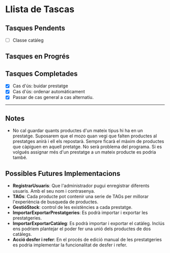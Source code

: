 # Llista de Tascas

## Tasques Pendents

- [ ] Classe catàleg

## Tasques en Progrés

## Tasques Completades

- [x] Cas d'ús: buidar prestatge
- [x] Cas d'ús: ordenar automàticament
- [x] Passar de cas general a cas alternatiu.

---

## Notes

- No cal guardar quants productes d'un mateix tipus hi ha en un prestatge. Suposarem que el mozo quan vegi que falten productes al prestatges anirà i ell els repostarà. Sempre ficarà el màxim de productes que càpiguen en aquell pretatge. No serà problema del programa. Si es volgués assignar més d'un prestatge a un mateix producte es podria també.

## Possibles Futures Implementacions

- **RegistrarUsuaris**: Que l'administrador pugui enregistrar diferents usuaris. Amb el seu nom i contrasenya.
- **TAGs**: Cada producte pot contenir una serie de TAGs per millorar l'experiència de busqueda de productes.
- **GestióStock**: control de les existències a cada prestatge.
- **ImportarExportarPrestatgeries**: Es podrà importar i exportar les prestatgeries.
- **ImportarExportarCatàleg**: Es podrà importar i exportar el catàleg. Inclús ens podriem plantejar el poder fer una unió dels productes de dos catàlegs.
- **Acció desfer i refer**: En el procés de edició manual de les prestatgeries es podria implementar la funcionalitat de desfer i refer.
